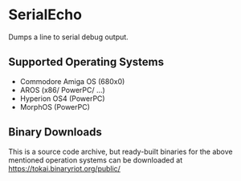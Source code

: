 SerialEcho
==========

Dumps a line to serial debug output.


Supported Operating Systems
---------------------------

* Commodore Amiga OS (680x0)
* AROS (x86/ PowerPC/ …)
* Hyperion OS4 (PowerPC)
* MorphOS (PowerPC)


Binary Downloads
----------------

This is a source code archive, but ready-built binaries for the above mentioned operation systems can be downloaded at https://tokai.binaryriot.org/public/

